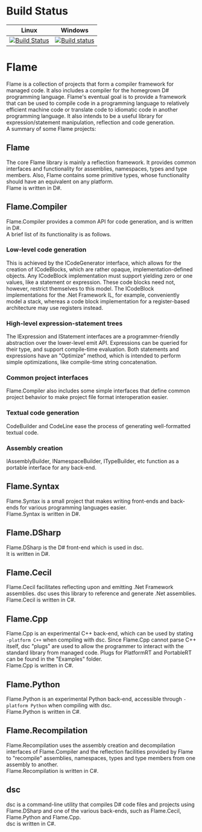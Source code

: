 # Build Status

Linux | Windows
----- | -------
[![Build Status](https://travis-ci.org/jonathanvdc/Flame.svg?branch=master)](https://travis-ci.org/jonathanvdc/Flame) | [![Build status](https://ci.appveyor.com/api/projects/status/yoe8u6g1p74570ir?svg=true)](https://ci.appveyor.com/project/jonathanvdc/flame)

# Flame 
Flame is a collection of projects that form a compiler framework for managed code.
It also includes a compiler for the homegrown D# programming language.
Flame's eventual goal is to provide a framework that can be used to compile code in a programming language to relatively efficient machine code or translate code to idiomatic code in another programming language.
It also intends to be a useful library for expression/statement manipulation, reflection and code generation.  
A summary of some Flame projects:

## Flame
The core Flame library is mainly a reflection framework.
It provides common interfaces and functionality for assemblies, namespaces, types and type members.
Also, Flame contains some primitive types, whose functionality should have an equivalent on any platform.  
Flame is written in D#.

## Flame.Compiler
Flame.Compiler provides a common API for code generation, and is written in D#.  
A brief list of its functionality is as follows.

### Low-level code generation
This is achieved by the ICodeGenerator interface, which allows for the creation of ICodeBlocks, which are rather opaque, implementation-defined objects.
Any ICodeBlock implementation must support yielding zero or one values, like a statement or expression.
These code blocks need not, however, restrict themselves to this model. 
The ICodeBlock implementations for the .Net Framework IL, for example, conveniently model a stack, whereas a code block implementation for a register-based architecture may use registers instead.

### High-level expression-statement trees
The IExpression and IStatement interfaces are a programmer-friendly abstraction over the lower-level emit API.
Expressions can be queried for their type, and support compile-time evaluation.
Both statements and expressions have an "Optimize" method, which is intended to perform simple optimizations, like compile-time string concatenation.

### Common project interfaces
Flame.Compiler also includes some simple interfaces that define common project behavior to make project file format interoperation easier.

### Textual code generation
CodeBuilder and CodeLine ease the process of generating well-formatted textual code.

### Assembly creation
IAssemblyBuilder, INamespaceBuilder, ITypeBuilder, etc function as a portable interface for any back-end.

## Flame.Syntax
Flame.Syntax is a small project that makes writing front-ends and back-ends for various programming languages easier.  
Flame.Syntax is written in D#.

## Flame.DSharp
Flame.DSharp is the D# front-end which is used in dsc.  
It is written in D#.

## Flame.Cecil
Flame.Cecil facilitates reflecting upon and emitting .Net Framework assemblies.
dsc uses this library to reference and generate .Net assemblies.  
Flame.Cecil is written in C#.

## Flame.Cpp
Flame.Cpp is an experimental C++ back-end, which can be used by stating `-platform C++` when compiling with dsc.
Since Flame.Cpp cannot parse C++ itself, dsc "plugs" are used to allow the programmer to interact with the standard library from managed code.
Plugs for PlatformRT and PortableRT can be found in the "Examples" folder.  
Flame.Cpp is written in C#.

## Flame.Python
Flame.Python is an experimental Python back-end, accessible through `-platform Python` when compiling with dsc.  
Flame.Python is written in C#.

## Flame.Recompilation
Flame.Recompilation uses the assembly creation and decompilation interfaces of Flame.Compiler and the reflection facilities provided by Flame to "recompile" assemblies, namespaces, types and type members from one assembly to another.  
Flame.Recompilation is written in C#.

## dsc
dsc is a command-line utility that compiles D# code files and projects using Flame.DSharp and one of the various back-ends, such as Flame.Cecil, Flame.Python and Flame.Cpp.  
dsc is written in C#.
